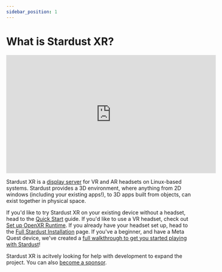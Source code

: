 ```yaml
---
sidebar_position: 1
---
```

# What is Stardust XR?
<div style={{textAlign: 'center'}}>
<iframe
  width="560"
  height="315"
  src="https://www.youtube.com/embed/v2WblwbaLaA"
  frameBorder={0}
  allow="autoplay; encrypted-media"
  allowFullScreen
  style={{maxWidth: '100%', aspectRatio: '16/9'}}
></iframe>
</div>

Stardust XR is a [display server](https://itsfoss.com/display-server/) for VR and AR headsets on Linux-based systems. Stardust provides a 3D environment, where anything from 2D windows (including your existing apps!), to 3D apps built from objects, can exist together in physical space.

If you'd like to try Stardust XR on your existing device without a headset, head to the [Quick Start](Quickstart) guide. If you'd like to use a VR headset, check out [Set up OpenXR Runtime](setup-openxr). If you already have your headset set up, head to the [Full Stardust Installation](manual) page. If you've a beginner, and have a Meta Quest device, we've created a [full walkthrough to get you started playing with Stardust](quest-3-setup)!

Stardust XR is acitvely looking for help with development to expand the project. You can also [become a sponsor](https://github.com/sponsors/technobaboo).
